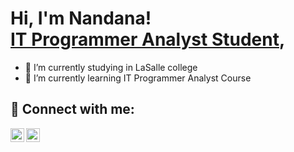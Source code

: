 <h1>Hi, I'm Nandana! <br/><a href="https://github.com/Nandana2512"></a><a href="https://www.linkedin.com/in/nandana-s-nair-8036732b7/">IT Programmer Analyst Student</a>, </h1>


- 🔭 I’m currently studying in LaSalle college
- 🌱 I’m currently learning IT Programmer Analyst Course
  



<h2> 🤳 Connect with me:</h2>


[<img align="left" alt="JoshMadakor | LinkedIn" width="22px" src="https://cdn.jsdelivr.net/npm/simple-icons@v3/icons/linkedin.svg" />][linkedin]
[<img align="left" alt="JoshMadakor | Instagram" width="22px" src="https://cdn.jsdelivr.net/npm/simple-icons@v3/icons/instagram.svg" />][instagram]


[instagram]: https://www.instagram.com/_v.i_r.s_h.e_r.e_a.d_s/
[linkedin]: https://linkedin.com/in/nandana-s-nair-8036732b



